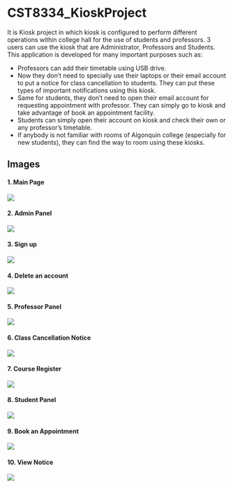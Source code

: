 # CST8334_KioskProject


It is Kiosk project in which kiosk is configured to perform different operations within college hall for the use of students and professors. 3 users can use the kiosk that are Administrator, Professors and Students. 
This application is developed for many important purposes such as:
- Professors can add their timetable using USB drive.
- Now they don’t need to specially use their laptops or their email account to put a notice for class cancellation to students. They can put these types of important notifications using this kiosk.
-	Same for students, they don’t need to open their email account for requesting appointment with professor. They can simply go to kiosk and take advantage of book an appointment facility.
-	Students can simply open their account on kiosk and check their own or any professor’s timetable.
-	If anybody is not familiar with rooms of Algonquin college (especially for new students), they can find the way to room using these kiosks.

## Images

#### 1. Main Page
![](Project%20Images/MainPage.PNG)


#### 2. Admin Panel
![](Project%20Images/Administrator.PNG)


#### 3. Sign up
![](Project%20Images/Signup.PNG)


#### 4. Delete an account
![](Project%20Images/Admin_Delete.PNG)


#### 5. Professor Panel
![](Project%20Images/Professor.PNG)


#### 6. Class Cancellation Notice
![](Project%20Images/Professor_Notice.PNG)


#### 7. Course Register
![](Project%20Images/Professor_Register.PNG)


#### 8. Student Panel
![](Project%20Images/Student.PNG)


#### 9. Book an Appointment
![](Project%20Images/Student_Appointment.PNG)


#### 10. View Notice
![](Project%20Images/Student_Notice.PNG)
